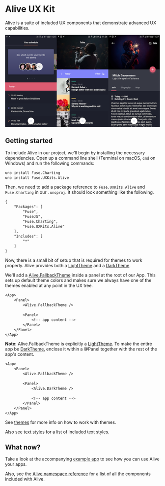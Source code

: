 # Alive UX Kit

Alive is a suite of included UX components that demonstrate advanced UX capabilities.

![screenshots](../../media/alive/screenshots.png)

## Getting started

To include Alive in our project, we'll begin by installing the necessary dependencies.
Open up a command line shell (Terminal on macOS, `cmd` on Windows) and run the following commands:

	uno install Fuse.Charting
	uno install Fuse.UXKits.Alive

Then, we need to add a package reference to `Fuse.UXKits.Alive` and `Fuse.Charting` in our `.unoproj`.
It should look something like the following.

	{
		"Packages": [
			"Fuse",
			"FuseJS",
			"Fuse.Charting",
			"Fuse.UXKits.Alive"
		],
		"Includes": [
			"*"
		]
	}


Now, there is a small bit of setup that is required for themes to work properly.
Alive provides both a [LightTheme](api:alive/lighttheme) and a [DarkTheme](api:alive/darktheme).

We'll add a [Alive.FallbackTheme](api:alive/fallbacktheme) inside a panel at the root of our App.
This sets up default theme colors and makes sure we always have one of the themes enabled at any point in the UX tree.

	<App>
		<Panel>
			<Alive.FallbackTheme />

			<Panel>
				<!-- app content -->
			</Panel>
		</Panel>
	</App>


**Note:** Alive.FallbackTheme is explicitly a [LightTheme](api:alive/lighttheme).
To make the entire app be [DarkTheme](api:alive/darktheme), enclose it within a @Panel together with the rest of the app's content.

	<App>
		<Panel>
			<Alive.FallbackTheme />

			<Panel>
				<Alive.DarkTheme />

				<!-- app content -->
			</Panel>
		</Panel>
	</App>


See [themes](themes.md) for more info on how to work with themes.

Also see [text styles](textstyles.md) for a list of included text styles.

## What now?

Take a look at the accompanying [example app](https://github.com/fusetools/fuse-alive-ux-kit-example) to see how you can use Alive your apps.

Also, see the [Alive namespace reference](api:alive) for a list of all the components included with Alive.
